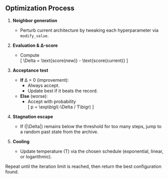 ## Optimization Process

1. **Neighbor generation**  
   - Perturb current architecture by tweaking each hyperparameter via `modify_value`.

2. **Evaluation & Δ-score**  
   - Compute  
     \[
       \Delta = \text{score(new)} - \text{score(current)}
     \]

3. **Acceptance test**  
   - **If** Δ > 0 (improvement):  
     - Always accept.  
     - Update best if it beats the record.  
   - **Else** (worse):  
     - Accept with probability  
       \[
         p = \exp\bigl(-\Delta / T\bigr)
       \]

4. **Stagnation escape**  
   - If \(|\Delta|\) remains below the threshold for too many steps, jump to a random past state from the archive.

5. **Cooling**  
   - Update temperature \(T\) via the chosen schedule (exponential, linear, or logarithmic).

Repeat until the iteration limit is reached, then return the best configuration found.
